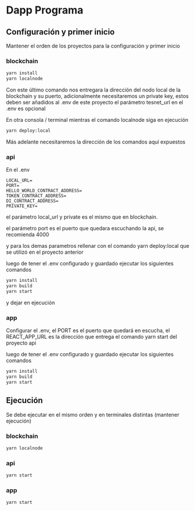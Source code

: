 # Dapp Programa

## Configuración y primer inicio
Mantener el orden de los proyectos para la configuración y primer inicio

### blockchain
```bash
yarn install
yarn localnode
```
Con este último comando nos entregara la dirección del nodo local de la blockchain y su puerto, adicionalmente necesitaremos un private key, estos deben ser añadidos al .env de este proyecto el parámetro tesnet_url en el .env es opcional

En otra consola / terminal mientras el comando localnode siga en ejecución
```bash
yarn deploy:local
```
Más adelante necesitaremos la dirección de los comandos aquí expuestos

### api
En el .env
```env
LOCAL_URL=
PORT=
HELLO_WORLD_CONTRACT_ADDRESS=
TOKEN_CONTRACT_ADDRESS=
DI_CONTRACT_ADDRESS=
PRIVATE_KEY=
```

el parámetro local_url y private es el mismo que en blockchain.

el parámetro port es el puerto que quedara escuchando la api, se recomienda 4000

y para los demas parametros rellenar con el comando yarn deploy:local que se utilizó en el proyecto anterior

luego de tener el .env configurado y guardado ejecutar los siguientes comandos
```bash
yarn install
yarn build
yarn start
```
y dejar en ejecución

### app
Configurar el .env, el PORT es el puerto que quedará en escucha, el REACT_APP_URL es la dirección que entrega el comando yarn start del proyecto api

luego de tener el .env configurado y guardado ejecutar los siguientes comandos
```bash
yarn install
yarn build
yarn start
```

## Ejecución
Se debe ejecutar en el mismo orden y en terminales distintas (mantener ejecución)

### blockchain
```bash
yarn localnode
```

### api
```bash
yarn start
```

### app
```bash
yarn start
```
